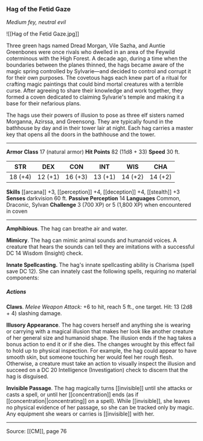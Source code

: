 ### Hag of the Fetid Gaze
_Medium fey, neutral evil_

![[Hag of the Fetid Gaze.jpg]]

Three green hags named Dread Morgan, Vile Sazha, and Auntie Greenbones were once rivals who dwelled in an area of the Feywild coterminous with the High Forest. A decade ago, during a time when the boundaries between the planes thinned, the hags became aware of the magic spring controlled by Sylvarie—and decided to control and corrupt it for their own purposes. The covetous hags each knew part of a ritual for crafting magic paintings that could bind mortal creatures with a terrible curse. After agreeing to share their knowledge and work together, they formed a coven dedicated to claiming Sylvarie's temple and making it a base for their nefarious plans.

The hags use their powers of illusion to pose as three elf sisters named Morganna, Azirssa, and Greensong. They are typically found in the bathhouse by day and in their tower lair at night. Each hag carries a master key that opens all the doors in the bathhouse and the tower.

---

**Armor Class** 17 (natural armor)
**Hit Points** 82 (11d8 + 33)
**Speed** 30 ft.

| STR     | DEX     | CON     | INT     | WIS     | CHA     |
|---------|---------|---------|---------|---------|---------|
| 18 (+4) | 12 (+1) | 16 (+3) | 13 (+1) | 14 (+2) | 14 (+2) |

**Skills** [[arcana]] +3, [[perception]] +4, [[deception]] +4, [[stealth]] +3
**Senses** darkvision 60 ft.
**Passive Perception** 14
**Languages** Common, Draconic, Sylvan
**Challenge** 3 (700 XP) or 5 (1,800 XP) when encountered in coven

---

**Amphibious**. The hag can breathe air and water.

**Mimicry**. The hag can mimic animal sounds and humanoid voices. A creature that hears the sounds can tell they are imitations with a successful DC 14 Wisdom (Insight) check.

**Innate Spellcasting.** The hag's innate spellcasting ability is Charisma (spell save DC 12). She can innately cast the following spells, requiring no material components:

##### Actions
**Claws**. _Melee Weapon Attack:_ +6 to hit, reach 5 ft., one target. Hit: 13 (2d8 + 4) slashing damage.

**Illusory Appearance**. The hag covers herself and anything she is wearing or carrying with a magical illusion that makes her look like another creature of her general size and humanoid shape. The illusion ends if the hag takes a bonus action to end it or if she dies. The changes wrought by this effect fail to hold up to physical inspection. For example, the hag could appear to have smooth skin, but someone touching her would feel her rough flesh. Otherwise, a creature must take an action to visually inspect the illusion and succeed on a DC 20 Intelligence (Investigation) check to discern that the hag is disguised.

**Invisible Passage**. The hag magically turns [[invisible]] until she attacks or casts a spell, or until her [[concentration]] ends (as if [[concentration||concentrating]] on a spell). While [[invisible]], she leaves no physical evidence of her passage, so she can be tracked only by magic. Any equipment she wears or carries is [[invisible]] with her.


---

Source: [[CM]], page 76